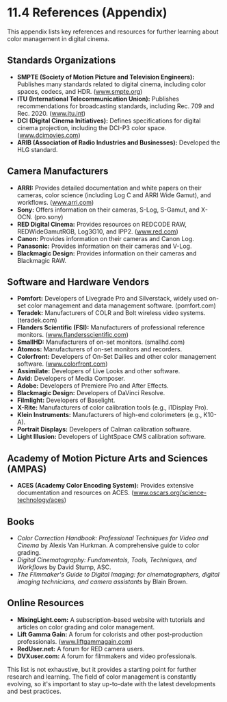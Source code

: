 # 11.4 References (Appendix)

This appendix lists key references and resources for further learning about color management in digital cinema.

## Standards Organizations

*   **SMPTE (Society of Motion Picture and Television Engineers):**  Publishes many standards related to digital cinema, including color spaces, codecs, and HDR.  (www.smpte.org)
*   **ITU (International Telecommunication Union):**  Publishes recommendations for broadcasting standards, including Rec. 709 and Rec. 2020. (www.itu.int)
*   **DCI (Digital Cinema Initiatives):**  Defines specifications for digital cinema projection, including the DCI-P3 color space. (www.dcimovies.com)
* **ARIB (Association of Radio Industries and Businesses):** Developed the HLG standard.

## Camera Manufacturers

*   **ARRI:**  Provides detailed documentation and white papers on their cameras, color science (including Log C and ARRI Wide Gamut), and workflows. (www.arri.com)
*   **Sony:**  Offers information on their cameras, S-Log, S-Gamut, and X-OCN. (pro.sony)
*   **RED Digital Cinema:**  Provides resources on REDCODE RAW, REDWideGamutRGB, Log3G10, and IPP2. (www.red.com)
* **Canon:** Provides information on their cameras and Canon Log.
* **Panasonic:** Provides information on their cameras and V-Log.
* **Blackmagic Design:** Provides information on their cameras and Blackmagic RAW.

## Software and Hardware Vendors

*   **Pomfort:**  Developers of Livegrade Pro and Silverstack, widely used on-set color management and data management software. (pomfort.com)
*   **Teradek:**  Manufacturers of COLR and Bolt wireless video systems. (teradek.com)
*   **Flanders Scientific (FSI):**  Manufacturers of professional reference monitors. (www.flandersscientific.com)
*   **SmallHD:**  Manufacturers of on-set monitors. (smallhd.com)
*   **Atomos:** Manufacturers of on-set monitors and recorders.
*   **Colorfront:** Developers of On-Set Dailies and other color management software. (www.colorfront.com)
*   **Assimilate:** Developers of Live Looks and other software.
*   **Avid:** Developers of Media Composer.
*   **Adobe:** Developers of Premiere Pro and After Effects.
*   **Blackmagic Design:** Developers of DaVinci Resolve.
*   **Filmlight:** Developers of Baselight.
* **X-Rite:** Manufacturers of color calibration tools (e.g., i1Display Pro).
* **Klein Instruments:** Manufacturers of high-end colorimeters (e.g., K10-A).
* **Portrait Displays:** Developers of Calman calibration software.
* **Light Illusion:** Developers of LightSpace CMS calibration software.

## Academy of Motion Picture Arts and Sciences (AMPAS)

*   **ACES (Academy Color Encoding System):**  Provides extensive documentation and resources on ACES. (www.oscars.org/science-technology/aces)

## Books

*   *Color Correction Handbook: Professional Techniques for Video and Cinema* by Alexis Van Hurkman. A comprehensive guide to color grading.
* *Digital Cinematography: Fundamentals, Tools, Techniques, and Workflows* by David Stump, ASC.
* *The Filmmaker's Guide to Digital Imaging: for cinematographers, digital imaging technicians, and camera assistants* by Blain Brown.

## Online Resources

*   **MixingLight.com:** A subscription-based website with tutorials and articles on color grading and color management.
*   **Lift Gamma Gain:** A forum for colorists and other post-production professionals. (www.liftgammagain.com)
* **RedUser.net:** A forum for RED camera users.
* **DVXuser.com:** A forum for filmmakers and video professionals.

This list is not exhaustive, but it provides a starting point for further research and learning. The field of color management is constantly evolving, so it's important to stay up-to-date with the latest developments and best practices.
